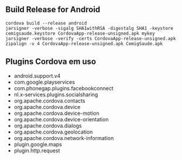 Build Release for Android
--------------------------

```
cordova build --release android
jarsigner -verbose -sigalg SHA1withRSA -digestalg SHA1 -keystore cemigsaude.keystore CordovaApp-release-unsigned.apk mykey
jarsigner -verbose -verify -certs CordovaApp-release-unsigned.apk
zipalign -v 4 CordovaApp-release-unsigned.apk CemigSaude.apk
```

## Plugins Cordova em uso

* android.support.v4
* com.google.playservices
* com.phonegap.plugins.facebookconnect
* nl.x-services.plugins.socialsharing
* org.apache.cordova.contacts
* org.apache.cordova.device
* org.apache.cordova.device-motion
* org.apache.cordova.device-orientation
* org.apache.cordova.dialogs
* org.apache.cordova.geolocation
* org.apache.cordova.network-information
* plugin.google.maps
* plugin.http.request